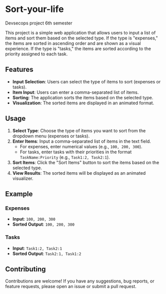 # Sort-your-life
Devsecops project 6th semester

This project is a simple web application that allows users to input a list of items and sort them based on the selected type. If the type is "expenses," the items are sorted in ascending order and are shown as a visual experience. If the type is "tasks," the items are sorted according to the priority assigned to each task.

## Features

- **Input Selection**: Users can select the type of items to sort (expenses or tasks).
- **Item Input**: Users can enter a comma-separated list of items.
- **Sorting**: The application sorts the items based on the selected type.
- **Visualization**: The sorted items are displayed in an animated format.

## Usage

1. **Select Type**: Choose the type of items you want to sort from the dropdown menu (expenses or tasks).
2. **Enter Items**: Input a comma-separated list of items in the text field.
   - For expenses, enter numerical values (e.g., `100, 200, 300`).
   - For tasks, enter tasks with their priorities in the format `TaskName:Priority` (e.g., `Task1:2, Task2:1`).
3. **Sort Items**: Click the "Sort Items" button to sort the items based on the selected type.
4. **View Results**: The sorted items will be displayed as an animated visualizer.

## Example

### Expenses

- **Input**: `100, 200, 300`
- **Sorted Output**: `100, 200, 300`

### Tasks

- **Input**: `Task1:2, Task2:1`
- **Sorted Output**: `Task2:1, Task1:2`


## Contributing

Contributions are welcome! If you have any suggestions, bug reports, or feature requests, please open an issue or submit a pull request.
